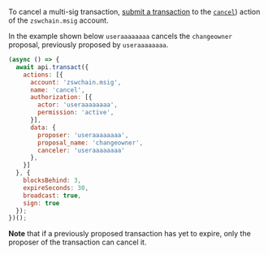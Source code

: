To cancel a multi-sig transaction, [submit a transaction](01_how-to-submit-a-transaction.md) to the [`cancel`](https://github.com/zhongshuwen/zswchain)) action of the `zswchain.msig` account.

In the example shown below `useraaaaaaaa` cancels the `changeowner` proposal, previously proposed by `useraaaaaaaa`.
```javascript
(async () => {
  await api.transact({
    actions: [{
      account: 'zswchain.msig',
      name: 'cancel',
      authorization: [{
        actor: 'useraaaaaaaa',
        permission: 'active',
      }],
      data: {
        proposer: 'useraaaaaaaa',
        proposal_name: 'changeowner',
        canceler: 'useraaaaaaaa'
      },
    }]
  }, {
    blocksBehind: 3,
    expireSeconds: 30,
    broadcast: true,
    sign: true
  });
})();
```

**Note** that if a previously proposed transaction has yet to expire, only the proposer of the transaction can cancel it.